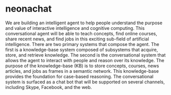 # neonachat
We are building an intelligent agent to help people understand the purpose and value of interactive intelligence and cognitive computing. This conversational agent will be able to teach concepts, find online courses, share recent news, and find jobs in this exciting sub-field of artificial intelligence.  There are two primary systems that compose the agent. The first is a knowledge-base system composed of subsystems that acquire, store, and retrieve knowledge. The second is the conversational system that allows the agent to interact with people and reason over its knowledge. The purpose of the knowledge-base (KB) is to store concepts, courses, news articles, and jobs as frames in a semantic network. This knowledge-base provides the foundation for case-based reasoning. The conversational system is surfaced as a chat bot that will be supported on several channels, including Skype, Facebook, and the web. 
